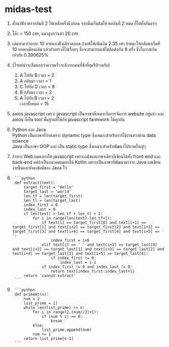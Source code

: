 # midas-test

1. ตั้งนาฬิกาทรายอันที่ 2 ให้เหลือครึ่งนึงก่อน จากนั้นเริ่มต้มไข่ พออันที่ 2 หมด ก็ให้ตั้งอันแรก
1. โต๊ะ = 150 cm, แมวสูงกว่าเต่า 20 cm
1. เล่นบาคาร่าตาละ 10 บาทแทงฝั่งเดียวตลอด ถ้าแพ้ให้เพิ่มเงิน 2.35 เท่า ถ้าชนะให้กลับมาเริ่มที่ 10 บาทเหมือนเดิม แล้วทำอย่างงี้ไปเรื่อยๆ ซึ่งจะสามารถแพ้ได้ติดต่อกัน 8 ครั้ง ซึ่งโอกาสเกิดเท่ากับ 0.390625%

1. (โจทย์น่าจะลืมบอกว่าความเร็วจะอิงจากคนที่ช้าที่สุดรึป่าวครับ)
    1. A ไปกับ B เวลา = 2
    1. A กลับมา เวลา = 1
    1. C ไปกับ D เวลา = 8
    1. B กลับมา เวลา = 2
    1. A ไปกับ ฺB เวลา = 2\
เวลาทั้งหมด = 15

1. axios javascript เพราะ javascript เป็นภาษาที่เหมาะกับการจัดการ website อยู่แล้ว และ axios ก็เป็น tool พื้นฐานที่ใช้กับ javascript farmwork ได้ทุกอัน

1. Python และ Java\
Python เป็นภาษาที่ง่ายเพราะ dynamic type ซึ่งเหมาะสำหรับการใช้งานทางด้าน data science\
Java เป็นภาษา OOP และ เป็น static type ซึ่งเหมาะสำหรับพัฒนาโปรเจคใหญ่ๆ

1. ถ้าทาง Web ผมคงยกให้ javascript เพราะถนัดแค่ภาษาเดียวก็เขียนได้ทั้ง front-end และ back-end แต่ถ้าเป็นอนาคตผมยกให้ Kotlin เพราะเป็นภาษาที่พัฒนามาจาก Java แต่เขียนง่ายขึ้นและยังคงข้อดีของ Java ไว้

1.  
        ```python
        def extract(text):
            target_first = 'Hello'
            target_last = 'world'
            len_tf = len(target_first)
            len_tl = len(target_last)
            index_first = 0
            index_last = 0
            if len(text) > len_tf + len_tl + 2:
                for i in range(len(text)-len_tf+1):
                    if text[i] == target_first[0] and text[i+1] == target_first[1] and text[i+2] == target_first[2] and text[i+3] == target_first[3] and text[i+4] == target_first[4] and text[i+5] == ' ':
                        index_first = i+6
                    elif text[i] == ' ' and text[i+1] == target_last[0] and text[i+2] == target_last[1] and text[i+3] == target_last[2] and text[i+4] == target_last[3] and text[i+5] == target_last[4]:
                        if index_first != 0:
                            index_last = i-1
                    if index_first != 0 and index_last != 0:
                        return text[index_first:index_last+1]
            return 'cannot extract'
        ```
  
1.  
        ```python
        def primeAt(n):
            num = 2
            list_prime = []
            while len(list_prime) != n:
                for i in range(2,(num//2)+1):
                    if (num % i) == 0:  
                        break
                else:
                    list_prime.append(num)
                num += 1
            return list_prime[n-1]
        ```
